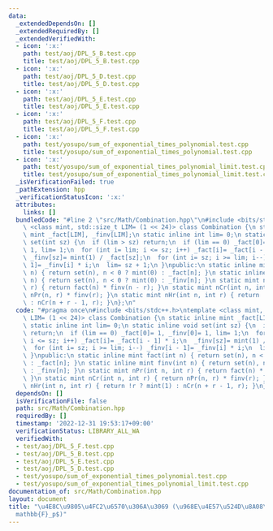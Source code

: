 ```yaml
---
data:
  _extendedDependsOn: []
  _extendedRequiredBy: []
  _extendedVerifiedWith:
  - icon: ':x:'
    path: test/aoj/DPL_5_B.test.cpp
    title: test/aoj/DPL_5_B.test.cpp
  - icon: ':x:'
    path: test/aoj/DPL_5_D.test.cpp
    title: test/aoj/DPL_5_D.test.cpp
  - icon: ':x:'
    path: test/aoj/DPL_5_E.test.cpp
    title: test/aoj/DPL_5_E.test.cpp
  - icon: ':x:'
    path: test/aoj/DPL_5_F.test.cpp
    title: test/aoj/DPL_5_F.test.cpp
  - icon: ':x:'
    path: test/yosupo/sum_of_exponential_times_polynomial.test.cpp
    title: test/yosupo/sum_of_exponential_times_polynomial.test.cpp
  - icon: ':x:'
    path: test/yosupo/sum_of_exponential_times_polynomial_limit.test.cpp
    title: test/yosupo/sum_of_exponential_times_polynomial_limit.test.cpp
  _isVerificationFailed: true
  _pathExtension: hpp
  _verificationStatusIcon: ':x:'
  attributes:
    links: []
  bundledCode: "#line 2 \"src/Math/Combination.hpp\"\n#include <bits/stdc++.h>\ntemplate\
    \ <class mint, std::size_t LIM= (1 << 24)> class Combination {\n static inline\
    \ mint _fact[LIM], _finv[LIM];\n static inline int lim= 0;\n static inline void\
    \ set(int sz) {\n  if (lim > sz) return;\n  if (lim == 0) _fact[0]= 1, _finv[0]=\
    \ 1, lim= 1;\n  for (int i= lim; i <= sz; i++) _fact[i]= _fact[i - 1] * i;\n \
    \ _finv[sz]= mint(1) / _fact[sz];\n  for (int i= sz; i >= lim; i--) _finv[i -\
    \ 1]= _finv[i] * i;\n  lim= sz + 1;\n }\npublic:\n static inline mint fact(int\
    \ n) { return set(n), n < 0 ? mint(0) : _fact[n]; }\n static inline mint finv(int\
    \ n) { return set(n), n < 0 ? mint(0) : _finv[n]; }\n static mint nPr(int n, int\
    \ r) { return fact(n) * finv(n - r); }\n static mint nCr(int n, int r) { return\
    \ nPr(n, r) * finv(r); }\n static mint nHr(int n, int r) { return !r ? mint(1)\
    \ : nCr(n + r - 1, r); }\n};\n"
  code: "#pragma once\n#include <bits/stdc++.h>\ntemplate <class mint, std::size_t\
    \ LIM= (1 << 24)> class Combination {\n static inline mint _fact[LIM], _finv[LIM];\n\
    \ static inline int lim= 0;\n static inline void set(int sz) {\n  if (lim > sz)\
    \ return;\n  if (lim == 0) _fact[0]= 1, _finv[0]= 1, lim= 1;\n  for (int i= lim;\
    \ i <= sz; i++) _fact[i]= _fact[i - 1] * i;\n  _finv[sz]= mint(1) / _fact[sz];\n\
    \  for (int i= sz; i >= lim; i--) _finv[i - 1]= _finv[i] * i;\n  lim= sz + 1;\n\
    \ }\npublic:\n static inline mint fact(int n) { return set(n), n < 0 ? mint(0)\
    \ : _fact[n]; }\n static inline mint finv(int n) { return set(n), n < 0 ? mint(0)\
    \ : _finv[n]; }\n static mint nPr(int n, int r) { return fact(n) * finv(n - r);\
    \ }\n static mint nCr(int n, int r) { return nPr(n, r) * finv(r); }\n static mint\
    \ nHr(int n, int r) { return !r ? mint(1) : nCr(n + r - 1, r); }\n};"
  dependsOn: []
  isVerificationFile: false
  path: src/Math/Combination.hpp
  requiredBy: []
  timestamp: '2022-12-31 19:53:17+09:00'
  verificationStatus: LIBRARY_ALL_WA
  verifiedWith:
  - test/aoj/DPL_5_F.test.cpp
  - test/aoj/DPL_5_B.test.cpp
  - test/aoj/DPL_5_E.test.cpp
  - test/aoj/DPL_5_D.test.cpp
  - test/yosupo/sum_of_exponential_times_polynomial.test.cpp
  - test/yosupo/sum_of_exponential_times_polynomial_limit.test.cpp
documentation_of: src/Math/Combination.hpp
layout: document
title: "\u4E8C\u9805\u4FC2\u6570\u306A\u3069 (\u968E\u4E57\u524D\u8A08\u7B97) ($\\\
  mathbb{F}_p$)"
---
```

